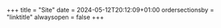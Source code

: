 +++
title = "Site"
date = 2024-05-12T20:12:09+01:00
ordersectionsby = "linktitle"
alwaysopen = false
+++

